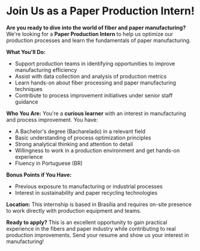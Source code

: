 # Join Us as a Paper Production Intern!

**Are you ready to dive into the world of fiber and paper manufacturing?** We're looking for a **Paper Production Intern** to help us optimize our production processes and learn the fundamentals of paper manufacturing.

**What You'll Do:**
- Support production teams in identifying opportunities to improve manufacturing efficiency
- Assist with data collection and analysis of production metrics
- Learn hands-on about fiber processing and paper manufacturing techniques
- Contribute to process improvement initiatives under senior staff guidance

**Who You Are:**
You're a **curious learner** with an interest in manufacturing and process improvement. You have:
- A Bachelor's degree (Bacharelado) in a relevant field
- Basic understanding of process optimization principles
- Strong analytical thinking and attention to detail
- Willingness to work in a production environment and get hands-on experience
- Fluency in Portuguese (BR)

**Bonus Points if You Have:**
- Previous exposure to manufacturing or industrial processes
- Interest in sustainability and paper recycling technologies

**Location:** This internship is based in Brasília and requires on-site presence to work directly with production equipment and teams.

**Ready to apply?** This is an excellent opportunity to gain practical experience in the fibers and paper industry while contributing to real production improvements. Send your resume and show us your interest in manufacturing!